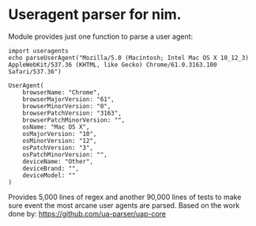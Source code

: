 Useragent parser for nim.
==========================

Module provides just one function to parse a user agent:

```lang:nim
import useragents
echo parseUserAgent("Mozilla/5.0 (Macintosh; Intel Mac OS X 10_12_3) AppleWebKit/537.36 (KHTML, like Gecko) Chrome/61.0.3163.100 Safari/537.36")

UserAgent(
	browserName: "Chrome",
	browserMajorVersion: "61",
	browserMinorVersion: "0",
	browserPatchVersion: "3163",
	browserPatchMinorVersion: "",
	osName: "Mac OS X",
	osMajorVersion: "10",
	osMinorVersion: "12",
	osPatchVersion: "3",
	osPatchMinorVersion: "",
	deviceName: "Other",
	deviceBrand: "",
	deviceModel: ""
)
```

Provides 5,000 lines of regex and another 90,000 lines of tests to make sure event the most arcane user agents are parsed.
Based on the work done by: https://github.com/ua-parser/uap-core
